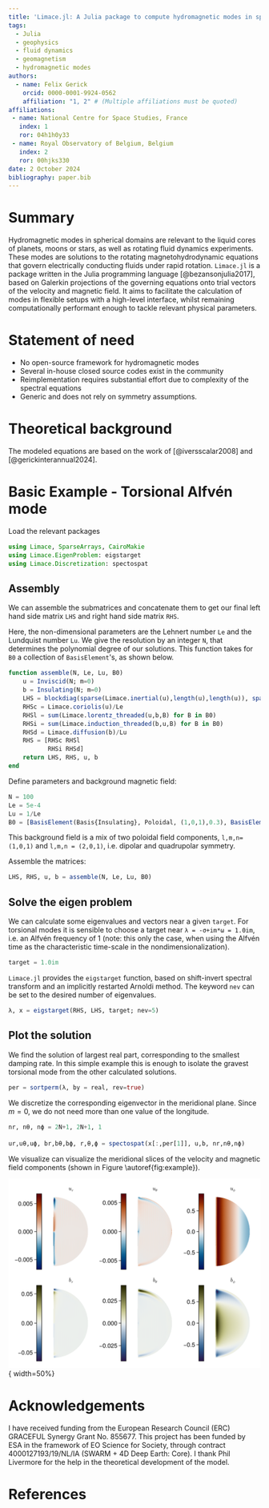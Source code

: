 ```yaml
---
title: 'Limace.jl: A Julia package to compute hydromagnetic modes in spherical domains'
tags:
  - Julia
  - geophysics
  - fluid dynamics
  - geomagnetism
  - hydromagnetic modes
authors:
  - name: Felix Gerick
    orcid: 0000-0001-9924-0562
    affiliation: "1, 2" # (Multiple affiliations must be quoted)
affiliations:
 - name: National Centre for Space Studies, France
   index: 1
   ror: 04h1h0y33
 - name: Royal Observatory of Belgium, Belgium
   index: 2
   ror: 00hjks330
date: 2 October 2024
bibliography: paper.bib
---
```


# Summary

Hydromagnetic modes in spherical domains are relevant to the liquid cores of planets, moons or stars, as well as rotating fluid dynamics experiments.
These modes are solutions to the rotating magnetohydrodynamic equations that govern electrically conducting fluids under rapid rotation. 
`Limace.jl` is a package written in the Julia programming language [@bezansonjulia2017], based on Galerkin projections of the governing equations onto 
trial vectors of the velocity and magnetic field. It aims to facilitate the calculation of modes in flexible setups with a high-level interface,
whilst remaining computationally performant enough to tackle relevant physical parameters.


# Statement of need

- No open-source framework for hydromagnetic modes
- Several in-house closed source codes exist in the community
- Reimplementation requires substantial effort due to complexity of the spectral equations
- Generic and does not rely on symmetry assumptions.


# Theoretical background

The modeled equations are based on the work of [@iversscalar2008] and [@gerickinterannual2024].

# Basic Example - Torsional Alfvén mode

Load the relevant packages

````julia
using Limace, SparseArrays, CairoMakie
using Limace.EigenProblem: eigstarget
using Limace.Discretization: spectospat
````

## Assembly

We can assemble the submatrices and concatenate them to get our final left hand side matrix `LHS` and right hand side matrix `RHS`.

Here, the non-dimensional parameters are the Lehnert number `Le` and the Lundquist number `Lu`. We give the resolution by an integer `N`, that determines the polynomial degree of our solutions.
This function takes for `B0` a collection of `BasisElement`'s, as shown below.

````julia
function assemble(N, Le, Lu, B0)
	u = Inviscid(N; m=0)
	b = Insulating(N; m=0)
	LHS = blockdiag(sparse(Limace.inertial(u),length(u),length(u)), sparse(Limace.inertial(b)))
	RHSc = Limace.coriolis(u)/Le
	RHSl = sum(Limace.lorentz_threaded(u,b,B) for B in B0)
	RHSi = sum(Limace.induction_threaded(b,u,B) for B in B0)
	RHSd = Limace.diffusion(b)/Lu
	RHS = [RHSc RHSl
		   RHSi RHSd]
	return LHS, RHS, u, b
end
````

Define parameters and background magnetic field:

````julia
N = 100
Le = 5e-4
Lu = 1/Le
B0 = [BasisElement(Basis{Insulating}, Poloidal, (1,0,1),0.3), BasisElement(Basis{Insulating}, Poloidal, (2,0,1),0.7)]
````

This background field is a mix of two poloidal field components, `l,m,n=(1,0,1)` and `l,m,n = (2,0,1)`, i.e. dipolar and quadrupolar symmetry.

Assemble the matrices:

````julia
LHS, RHS, u, b = assemble(N, Le, Lu, B0)
````

## Solve the eigen problem

We can calculate some eigenvalues and vectors near a given `target`. For torsional modes it is sensible to choose a target near `λ = -σ+im*ω = 1.0im`, i.e. an Alfvén frequency of 1 (note: this only the case, when using the Alfvén time as the characteristic time-scale in the nondimensionalization).

````julia
target = 1.0im
````

`Limace.jl` provides the `eigstarget` function, based on shift-invert spectral transform and an implicitly restarted Arnoldi method. The keyword `nev` can be set to the desired number of eigenvalues.

````julia
λ, x = eigstarget(RHS, LHS, target; nev=5)
````

## Plot the solution

We find the solution of largest real part, corresponding to the smallest damping rate. In this simple example this is enough to isolate the gravest torsional mode from the other calculated solutions.

````julia
per = sortperm(λ, by = real, rev=true)
````

We discretize the corresponding eigenvector in the meridional plane. Since $m=0$, we do not need more than one value of the longitude.

````julia
nr, nθ, nϕ = 2N+1, 2N+1, 1

ur,uθ,uϕ, br,bθ,bϕ, r,θ,ϕ = spectospat(x[:,per[1]], u,b, nr,nθ,nϕ)
````

We visualize can visualize the meridional slices of the velocity and magnetic field components (shown in Figure \autoref{fig:example}).

![Torsional Alfven mode.\label{fig:tm}](torsionalmodes.png){ width=50%}

# Acknowledgements

I have received funding from the European Research Council (ERC) GRACEFUL Synergy Grant No. 855677. 
This project has been funded by ESA in the framework of EO Science for Society, through contract 4000127193/19/NL/IA (SWARM + 4D Deep Earth: Core). 
I thank Phil Livermore for the help in the theoretical development of the model.

# References
